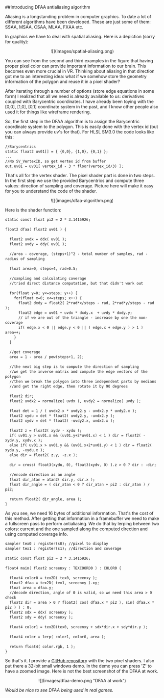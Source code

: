 ##Introducing DFAA antialiasing algorithm

  Aliasing is a longstanding problem in computer graphics. To date a lot of different 
  algorithms have been developed. These are just some of them: SSAA, MSAA, CSAA, MLAA, FXAA etc.
  
  In graphics we have to deal with spatial aliasing. Here is a depiction (sorry for quality):

  <center>![](images/spatial-aliasing.png)</center>

  You can see from the second and third examples in the figure that having proper pixel color 
  can provide important information to our brain. This becomes even more crucial in VR.
  Thinking about aliasing in that direction got me to an interesting idea: what 
  if we somehow store the geometry information of the polygon and reuse it in a pixel shader?

  After iterating through a number of options (store edge equations in some form) I
  realized that all we need is already available to us: derivatives coupled with Barycentric
  coordinates. I have already been toying with the [0,0], [1,0], [0,1] coordinate system 
  in the past, and I know other people also used it for things like wireframe rendering.

  So, the first step in the DFAA algorithm is to assign the Barycentric coordinate system
  to the polygon. This is easily done with the vertex id (but you can always provide uv's for 
  that). For HLSL SM3.0 the code looks like this:

    //Barycentrics
    static float2 uv01[] = { {0,0}, {1,0}, {0,1} };
    ...
    //No SV_VertexID, so get vertex id from buffer
    out.uv01 = uv01[ vertex_id - 3 * floor(vertex_id/3) ];

  That's all for the vertex shader. The pixel shader part is done in two steps. In the first step
  we use the provided Barycentrics and compute three values: direction of sampling and coverage.
  Picture here will make it easy for you to understand the code of the shader.
  
  <center>![](images/dfaa-algorithm.png)</center>
  
  Here is the shader function:

    static const float pi2 = 2 * 3.1415926;
    
    float2 dfaa( float2 uv01 ) {
      
      float2 uvdx = ddx( uv01 );
      float2 uvdy = ddy( uv01 );
      
      //area - coverage, (steps+1)^2 - total number of samples, rad - radius of sampling
      
      float area=0, steps=4, rad=0.5;

      //sampling and calculating coverage
      //tried direct distance computation, but that didn't work out

      for(float y=0; y<=steps; y++) {
        for(float x=0; x<=steps; x++) {
          float2 dxdy = float2( 2*rad*x/steps - rad, 2*rad*y/steps - rad );
          float2 edge = uv01 + uvdx * dxdy.x  + uvdy * dxdy.y;
          // if we are out of the triangle - increase by one the non-coverage
          if( edge.x < 0 || edge.y < 0 || ( edge.x + edge.y ) > 1 ) area++;
        }	
      }
      
      //get coverage
      area = 1 - area / pow(steps+1, 2);
      
      //the next big step is to compute the direction of sampling
      //we get the inverse matrix and compute the edge vectors of the polygon
      //then we break the polygon into three independent parts by medians
      //and get the right edge, then rotate it by 90 degrees
      
      float2 dir;
      float2 uvdx2 = normalize( uvdx ), uvdy2 = normalize( uvdy );
      
      float det = 1 / ( uvdx2.x * uvdy2.y - uvdx2.y * uvdy2.x );
      float2 xydu = det * float2( uvdy2.y, -uvdx2.y );
      float2 xydv = det * float2( -uvdy2.x, uvdx2.x );
      
      float2 z = float2( xydv - xydu );
      if( uv01.y > uv01.x && (uv01.y+2*uv01.x) < 1 ) dir = float2( -xydv.y, xydv.x );
      else if( uv01.x > uv01.y && (uv01.x+2*uv01.y) < 1 ) dir = float2( xydu.y, -xydu.x );
      else dir = float2( z.y, -z.x );
      
      dir = cross( float3(xydu, 0), float3(xydv, 0) ).z > 0 ? dir : -dir;

      //encode direction as an angle
      float dir_atan = atan2( dir.y, dir.x );
      float dir_angle = ( dir_atan < 0 ? dir_atan + pi2 : dir_atan ) / pi2;

      return float2( dir_angle, area );
    }


 As you see, we need 16 bytes of additional information. That's the cost of this method.
 After getting that information in a framebuffer we need to make a fullscreen pass to perform
 antialiasing. We do that by lerping between two colors: current and the one sampled along 
 the computed direction and using computed coverage info.


    sampler tex0 : register(s0); //pixel to display
    sampler tex1 : register(s1); //direction and coverage

    static const float pi2 = 2 * 3.1415926;
    
    float4 main( float2 screenxy : TEXCOORD0 ) : COLOR0 {
    
      float4 color0 = tex2D( tex0, screenxy );
      float2 dfaa = tex2D( tex1, screenxy ).xy;
      float area = dfaa.y;
      //decode direction, angle of 0 is valid, so we need this area > 0 check
      float2 dir = area > 0 ? float2( cos( dfaa.x * pi2 ), sin( dfaa.x * pi2 ) ) : 0;
      float2 sdx = ddx( screenxy );
      float2 sdy = ddy( screenxy );
    
      float4 color1 = tex2D(tex0, screenxy + sdx*dir.x + sdy*dir.y );
    
      float4 color = lerp( color1, color0, area );
     
      return float4( color.rgb, 1 );
    }

 So that's it. I provide a [GitHub repository](https://github.com/alexpolt/DFAA) with the two pixel 
 shaders. I also put there a 32-bit small windows demo. In the demo you can press 'Z' to have a 
 zoomed image. Here is not the best screenshot of the DFAA at work.

 <center>![](images/dfaa-demo.png "DFAA at work")</center> 


 *Would be nice to see DFAA being used in real games.*



